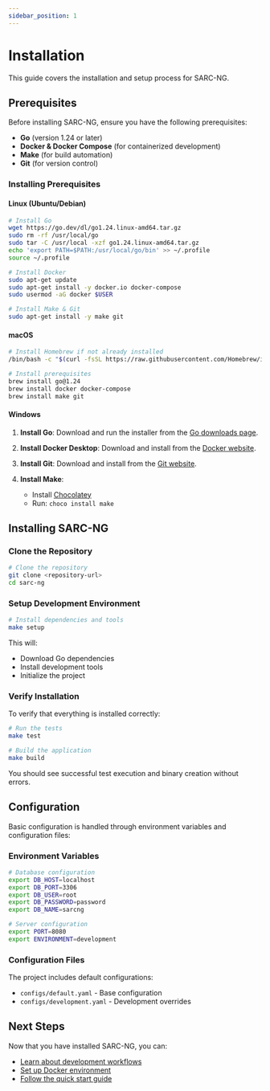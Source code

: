 ```yaml
---
sidebar_position: 1
---
```


# Installation

This guide covers the installation and setup process for SARC-NG.

## Prerequisites

Before installing SARC-NG, ensure you have the following prerequisites:

- **Go** (version 1.24 or later)
- **Docker & Docker Compose** (for containerized development)
- **Make** (for build automation)
- **Git** (for version control)

### Installing Prerequisites

#### Linux (Ubuntu/Debian)

```bash
# Install Go
wget https://go.dev/dl/go1.24.linux-amd64.tar.gz
sudo rm -rf /usr/local/go
sudo tar -C /usr/local -xzf go1.24.linux-amd64.tar.gz
echo 'export PATH=$PATH:/usr/local/go/bin' >> ~/.profile
source ~/.profile

# Install Docker
sudo apt-get update
sudo apt-get install -y docker.io docker-compose
sudo usermod -aG docker $USER

# Install Make & Git
sudo apt-get install -y make git
```

#### macOS

```bash
# Install Homebrew if not already installed
/bin/bash -c "$(curl -fsSL https://raw.githubusercontent.com/Homebrew/install/HEAD/install.sh)"

# Install prerequisites
brew install go@1.24
brew install docker docker-compose
brew install make git
```

#### Windows

1. **Install Go**: Download and run the installer from the [Go downloads page](https://golang.org/dl/).

2. **Install Docker Desktop**: Download and install from the [Docker website](https://www.docker.com/products/docker-desktop).

3. **Install Git**: Download and install from the [Git website](https://git-scm.com/download/win).

4. **Install Make**:
   - Install [Chocolatey](https://chocolatey.org/install)
   - Run: `choco install make`

## Installing SARC-NG

### Clone the Repository

```bash
# Clone the repository
git clone <repository-url>
cd sarc-ng
```

### Setup Development Environment

```bash
# Install dependencies and tools
make setup
```

This will:
- Download Go dependencies
- Install development tools
- Initialize the project

### Verify Installation

To verify that everything is installed correctly:

```bash
# Run the tests
make test

# Build the application
make build
```

You should see successful test execution and binary creation without errors.

## Configuration

Basic configuration is handled through environment variables and configuration files:

### Environment Variables

```bash
# Database configuration
export DB_HOST=localhost
export DB_PORT=3306
export DB_USER=root
export DB_PASSWORD=password
export DB_NAME=sarcng

# Server configuration
export PORT=8080
export ENVIRONMENT=development
```

### Configuration Files

The project includes default configurations:

- `configs/default.yaml` - Base configuration
- `configs/development.yaml` - Development overrides

## Next Steps

Now that you have installed SARC-NG, you can:

- [Learn about development workflows](development)
- [Set up Docker environment](docker)
- [Follow the quick start guide](quick-start)
